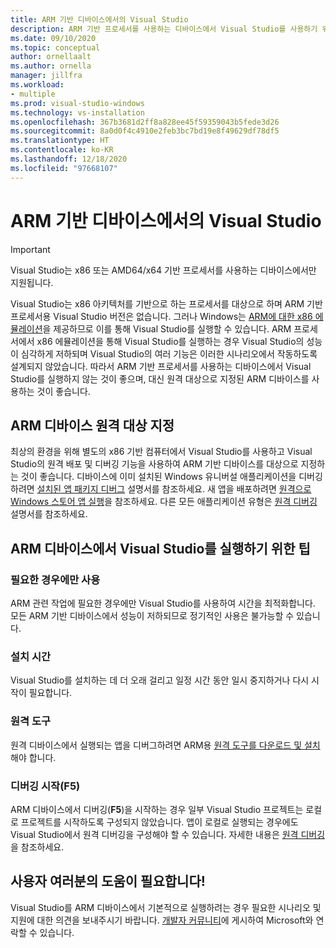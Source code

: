 ```yaml
---
title: ARM 기반 디바이스에서의 Visual Studio
description: ARM 기반 프로세서를 사용하는 디바이스에서 Visual Studio를 사용하기 위한 권장 사항입니다.
ms.date: 09/10/2020
ms.topic: conceptual
author: ornellaalt
ms.author: ornella
manager: jillfra
ms.workload:
- multiple
ms.prod: visual-studio-windows
ms.technology: vs-installation
ms.openlocfilehash: 367b3681d2ff8a828ee45f59359043b5fede3d26
ms.sourcegitcommit: 8a0d0f4c4910e2feb3bc7bd19e8f49629df78df5
ms.translationtype: HT
ms.contentlocale: ko-KR
ms.lasthandoff: 12/18/2020
ms.locfileid: "97668107"
---
```

# <a name="visual-studio-on-arm-powered-devices"></a>ARM 기반 디바이스에서의 Visual Studio

> [!IMPORTANT]
> Visual Studio는 x86 또는 AMD64/x64 기반 프로세서를 사용하는 디바이스에서만 지원됩니다.

Visual Studio는 x86 아키텍처를 기반으로 하는 프로세서를 대상으로 하며 ARM 기반 프로세서용 Visual Studio 버전은 없습니다. 그러나 Windows는 [ARM에 대한 x86 에뮬레이션](https://www.docs.microsoft.com/windows/uwp/porting/apps-on-arm-x86-emulation)을 제공하므로 이를 통해 Visual Studio를 실행할 수 있습니다. ARM 프로세서에서 x86 에뮬레이션을 통해 Visual Studio를 실행하는 경우 Visual Studio의 성능이 심각하게 저하되며 Visual Studio의 여러 기능은 이러한 시나리오에서 작동하도록 설계되지 않았습니다. 따라서 ARM 기반 프로세서를 사용하는 디바이스에서 Visual Studio를 실행하지 않는 것이 좋으며, 대신 원격 대상으로 지정된 ARM 디바이스를 사용하는 것이 좋습니다.

## <a name="remote-targeting-arm-devices"></a>ARM 디바이스 원격 대상 지정
최상의 환경을 위해 별도의 x86 기반 컴퓨터에서 Visual Studio를 사용하고 Visual Studio의 원격 배포 및 디버깅 기능을 사용하여 ARM 기반 디바이스를 대상으로 지정하는 것이 좋습니다. 디바이스에 이미 설치된 Windows 유니버설 애플리케이션을 디버깅하려면 [설치된 앱 패키지 디버그](../debugger/debug-installed-app-package.md) 설명서를 참조하세요. 새 앱을 배포하려면 [원격으로 Windows 스토어 앱 실행](../debugger/run-windows-store-apps-on-a-remote-machine.md)을 참조하세요. 다른 모든 애플리케이션 유형은 [원격 디버깅](../debugger/remote-debugging.md) 설명서를 참조하세요.

## <a name="tips-for-running-visual-studio-on-arm-devices"></a>ARM 디바이스에서 Visual Studio를 실행하기 위한 팁

### <a name="use-only-when-needed"></a>필요한 경우에만 사용
ARM 관련 작업에 필요한 경우에만 Visual Studio를 사용하여 시간을 최적화합니다. 모든 ARM 기반 디바이스에서 성능이 저하되므로 정기적인 사용은 불가능할 수 있습니다.

### <a name="install-time"></a>설치 시간
Visual Studio를 설치하는 데 더 오래 걸리고 일정 시간 동안 일시 중지하거나 다시 시작이 필요합니다.
 
### <a name="remote-tools"></a>원격 도구
원격 디바이스에서 실행되는 앱을 디버그하려면 ARM용 [원격 도구를 다운로드 및 설치](../debugger/remote-debugging.md#download-and-install-the-remote-tools)해야 합니다.

### <a name="start-debugging-f5"></a>디버깅 시작(F5)
ARM 디바이스에서 디버깅(**F5**)을 시작하는 경우 일부 Visual Studio 프로젝트는 로컬로 프로젝트를 시작하도록 구성되지 않았습니다. 앱이 로컬로 실행되는 경우에도 Visual Studio에서 원격 디버깅을 구성해야 할 수 있습니다. 자세한 내용은 [원격 디버깅](../debugger/remote-debugging.md)을 참조하세요.

## <a name="we-need-your-help"></a>사용자 여러분의 도움이 필요합니다!
Visual Studio를 ARM 디바이스에서 기본적으로 실행하려는 경우 필요한 시나리오 및 지원에 대한 의견을 보내주시기 바랍니다. [개발자 커뮤니티](https://developercommunity.visualstudio.com/idea/1161018/native-arm-support-for-visual-studio.html)에 게시하여 Microsoft와 연락할 수 있습니다.
